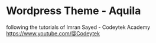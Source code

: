 # Wordpress Theme - Aquila
following the tutorials of Imran Sayed - Codeytek Academy
https://www.youtube.com/@Codeytek
